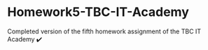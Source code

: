 # Homework5-TBC-IT-Academy
Completed version of the fifth homework assignment of the TBC IT Academy ✔️
